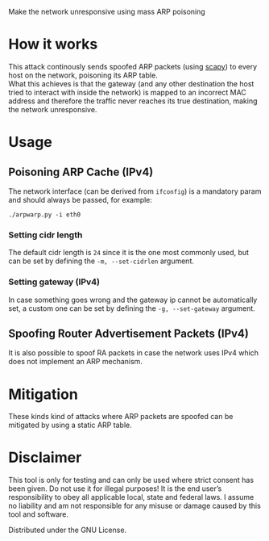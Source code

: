 Make the network unresponsive using mass ARP poisoning

# How it works
This attack continously sends spoofed ARP packets (using [scapy](https://github.com/secdev/scapy)) to every host on the network, poisoning its ARP table. </br>
What this achieves is that the gateway (and any other destination the host tried to interact with inside the network) is mapped to an incorrect MAC address and therefore the traffic never reaches its true destination, making the network unresponsive.

# Usage

## Poisoning ARP Cache (IPv4)

The network interface (can be derived from `ifconfig`) is a mandatory param and should always be passed, for example: 
```
./arpwarp.py -i eth0
```

### Setting cidr length
The default cidr length is `24` since it is the one most commonly used, but can be set by defining the `-m, --set-cidrlen` argument.

### Setting gateway (IPv4)
In case something goes wrong and the gateway ip cannot be automatically set, a custom one can be set by defining the `-g, --set-gateway` argument.

## Spoofing Router Advertisement Packets (IPv4)
It is also possible to spoof RA packets in case the network uses IPv4 which does not implement an ARP mechanism.


# Mitigation
These kinds kind of attacks where ARP packets are spoofed can be mitigated by using a static ARP table.

# Disclaimer

This tool is only for testing and can only be used where strict consent has been given. Do not use it for illegal purposes! It is the end user’s responsibility to obey all applicable local, state and federal laws. I assume no liability and am not responsible for any misuse or damage caused by this tool and software.

Distributed under the GNU License.
